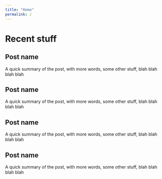 ```yaml
---
title: "Home"
permalink: /
---
```


# Recent stuff

## Post name
A quick summary of the post, with more words, some other stuff, blah blah blah blah

## Post name
A quick summary of the post, with more words, some other stuff, blah blah blah blah

## Post name
A quick summary of the post, with more words, some other stuff, blah blah blah blah

## Post name
A quick summary of the post, with more words, some other stuff, blah blah blah blah



